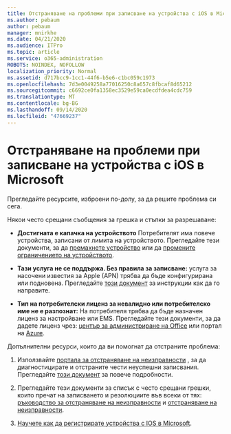 ```yaml
---
title: Отстраняване на проблеми при записване на устройства с iOS в Microsoft
ms.author: pebaum
author: pebaum
manager: mnirkhe
ms.date: 04/21/2020
ms.audience: ITPro
ms.topic: article
ms.service: o365-administration
ROBOTS: NOINDEX, NOFOLLOW
localization_priority: Normal
ms.assetid: d717bcc9-1cc1-44f6-b5e6-c1bc059c1973
ms.openlocfilehash: 7d3e0049258a77016250c8a657c8fbcaf8d65212
ms.sourcegitcommit: c6692ce0fa1358ec3529e59ca0ecdfdea4cdc759
ms.translationtype: MT
ms.contentlocale: bg-BG
ms.lasthandoff: 09/14/2020
ms.locfileid: "47669237"
---
```

# <a name="troubleshoot-issues-with-enrolling-ios-devices-in-microsoft-intune"></a>Отстраняване на проблеми при записване на устройства с iOS в Microsoft

Прегледайте ресурсите, изброени по-долу, за да решите проблема си сега. 
  
Някои често срещани съобщения за грешка и стъпки за разрешаване:
  
- **Достигната е капачка на устройството** Потребителят има повече устройства, записани от лимита на устройството. Прегледайте тези документи, за да [премахнете устройство](https://docs.microsoft.com/intune/devices-wipe) или да [промените ограничението на устройството](https://docs.microsoft.com/intune/enrollment-restrictions-set#set-device-limit-restrictions).
    
- **Тази услуга не се поддържа. Без правила за записване:** услуга за насочени известия за Apple (APN) трябва да бъде конфигурирана или подновена. Прегледайте [този документ](https://docs.microsoft.com/intune/apple-mdm-push-certificate-get) за инструкции как да го направите. 
    
- **Тип на потребителски лиценз за невалидно или потребителско име не е разпознат:** На потребителя трябва да бъде назначен лиценз за настройване или EMS. Прегледайте тези документи, за да дадете лиценз чрез: [център за администриране на Office](https://docs.microsoft.com/intune/licenses-assign) или портал на [Azure](https://docs.microsoft.com/azure/active-directory/license-users-groups).
    
Допълнителни ресурси, които да ви помогнат да отстраните проблема:
  
1. Използвайте [портала за отстраняване на неизправности](https://devicemanagement.microsoft.com/#blade/Microsoft_Intune_DeviceSettings/TroubleshootBlade) , за да диагностицирате и отстраните чести неуспешни записвания. Прегледайте [този документ](https://docs.microsoft.com/intune/help-desk-operators) за повече подробности. 
    
2. Прегледайте тези документи за списък с често срещани грешки, които пречат на записването и резолюциите във всеки от тях: [ръководство за отстраняване на неизправности](https://support.microsoft.com/help/4039809/troubleshooting-ios-device-enrollment-in-intune) и [отстраняване на неизправности](https://docs.microsoft.com/intune-classic/troubleshoot/troubleshoot-device-enrollment-in-intune).
    
3. [Научете как да регистрирате устройства с IOS в Microsoft](https://docs.microsoft.com/intune/ios-enroll).
    

